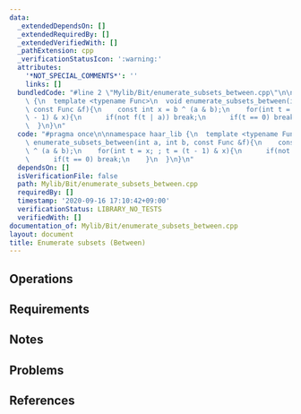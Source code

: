 ```yaml
---
data:
  _extendedDependsOn: []
  _extendedRequiredBy: []
  _extendedVerifiedWith: []
  _pathExtension: cpp
  _verificationStatusIcon: ':warning:'
  attributes:
    '*NOT_SPECIAL_COMMENTS*': ''
    links: []
  bundledCode: "#line 2 \"Mylib/Bit/enumerate_subsets_between.cpp\"\n\nnamespace haar_lib\
    \ {\n  template <typename Func>\n  void enumerate_subsets_between(int a, int b,\
    \ const Func &f){\n    const int x = b ^ (a & b);\n    for(int t = x; ; t = (t\
    \ - 1) & x){\n      if(not f(t | a)) break;\n      if(t == 0) break;\n    }\n\
    \  }\n}\n"
  code: "#pragma once\n\nnamespace haar_lib {\n  template <typename Func>\n  void\
    \ enumerate_subsets_between(int a, int b, const Func &f){\n    const int x = b\
    \ ^ (a & b);\n    for(int t = x; ; t = (t - 1) & x){\n      if(not f(t | a)) break;\n\
    \      if(t == 0) break;\n    }\n  }\n}\n"
  dependsOn: []
  isVerificationFile: false
  path: Mylib/Bit/enumerate_subsets_between.cpp
  requiredBy: []
  timestamp: '2020-09-16 17:10:42+09:00'
  verificationStatus: LIBRARY_NO_TESTS
  verifiedWith: []
documentation_of: Mylib/Bit/enumerate_subsets_between.cpp
layout: document
title: Enumerate subsets (Between)
---
```


## Operations

## Requirements

## Notes

## Problems

## References
